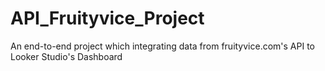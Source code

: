 # API_Fruityvice_Project
An end-to-end project which integrating data from fruityvice.com's API to Looker Studio's Dashboard
